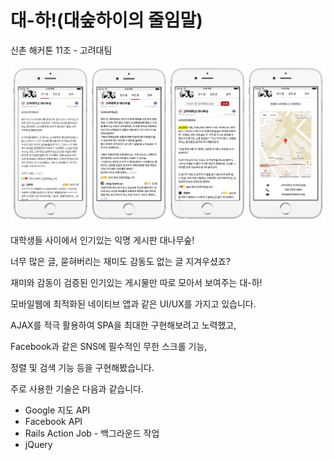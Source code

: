 # 대-하!(대숲하이의 줄임말)

신촌 해커톤 11조 - 고려대팀

![dae-ha](./daeha.png)


대학생들 사이에서 인기있는 익명 게시판 대나무숲!

너무 많은 글, 묻혀버리는 재미도 감동도 없는 글 지겨우셨죠?

재미와 감동이 검증된 인기있는 게시물만 따로 모아서 보여주는 대-하!

모바일웹에 최적화된 네이티브 앱과 같은 UI/UX를 가지고 있습니다.

AJAX를 적극 활용하여 SPA을 최대한 구현해보려고 노력했고,

Facebook과 같은 SNS에 필수적인 무한 스크롤 기능,

정렬 및 검색 기능 등을 구현해봤습니다.

주로 사용한 기술은 다음과 같습니다.

 * Google 지도 API
 * Facebook API
 * Rails Action Job - 백그라운드 작업
 * jQuery
